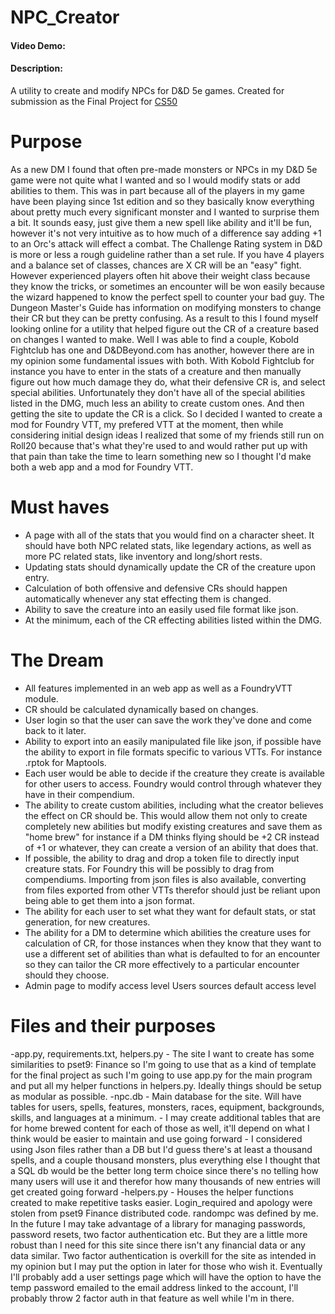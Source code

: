 # NPC_Creator
#### Video Demo:  <URL HERE>
#### Description:
A utility to create and modify NPCs for D&amp;D 5e games. Created for submission as the Final Project for [CS50](https://cs50.harvard.edu/x/2022/ "CS50 2022 welcome page")
  
# Purpose
As a new DM I found that often pre-made monsters or NPCs in my D&amp;D 5e game were not quite what I wanted and so I would modify stats or add abilities to them. This was in part because all of the players in my game have been playing since 1st edition and so they basically know everything about pretty much every significant monster and I wanted to surprise them a bit. It sounds easy, just give them a new spell like ability and it'll be fun, however it's not very intuitive as to how much of a difference say adding +1 to an Orc's attack will effect a combat. The Challenge Rating system in D&D is more or less a rough guideline rather than a set rule. If you have 4 players and a balance set of classes, chances are X CR will be an "easy" fight. However experienced players often hit above their weight class because they know the tricks, or sometimes an encounter will be won easily because the wizard happened to know the perfect spell to counter your bad guy. The Dungeon Master's Guide has information on modifying monsters to change their CR but they can be pretty confusing.  As a result to this I found myself looking online for a utility that helped figure out the CR of a creature based on changes I wanted to make. Well I was able to find a couple, Kobold Fightclub has one and D&DBeyond.com has another, however there are in my opinion some fundamental issues with both. With Kobold Fightclub for instance you have to enter in the stats of a creature and then manually figure out how much damage they do, what their defensive CR is, and select special abilities. Unfortunately they don't have all of the special abilities listed in the DMG, much less an ability to create custom ones. And then getting the site to update the CR is a click. So I decided I wanted to create a mod for Foundry VTT, my prefered VTT at the moment, then while considering initial design ideas I realized that some of my friends still run on Roll20 because that's what they're used to and would rather put up with that pain than take the time to learn something new so I thought I'd make both a web app and a mod for Foundry VTT. 

# Must haves
- A page with all of the stats that you would find on a character sheet. It should have both NPC related stats, like legendary actions, as well as more PC related stats, like inventory and long/short rests. 
- Updating stats should dynamically update the CR of the creature upon entry.
- Calculation of both offensive and defensive CRs should happen automatically whenever any stat effecting them is changed.
- Ability to save the creature into an easily used file format like json.
- At the minimum, each of the CR effecting abilities listed within the DMG.

# The Dream
- All features implemented in an web app as well as a FoundryVTT module. 
- CR should be calculated dynamically based on changes. 
- User login so that the user can save the work they've done and come back to it later.
- Ability to export into an easily manipulated file like json, if possible have the ability to export in file formats specific to various VTTs. For instance .rptok for Maptools.
- Each user would be able to decide if the creature they create is available for other users to access. Foundry would control through whatever they have in their compendium. 
- The ability to create custom abilities, including what the creator believes the effect on CR should be. This would allow them not only to create completely new abilities but modify existing creatures and save them as "home brew" for instance if a DM thinks flying should be +2 CR instead of +1 or whatever, they can create a version of an ability that does that. 
- If possible, the ability to drag and drop a token file to directly input creature stats.  For Foundry this will be possibly to drag from compendiums. Importing from json files is also available, converting from files exported from other VTTs therefor should just be reliant upon being able to get them into a json format. 
- The ability for each user to set what they want for default stats, or stat generation, for new creatures. 
- The ability for a DM to determine which abilities the creature uses for calculation of CR, for those instances when they know that they want to use a different set of abilities than what is defaulted to for an encounter so they can tailor the CR more effectively to a particular encounter should they choose. 
- Admin page to modify access level
    Users
    sources default access level

# Files and their purposes
-app.py, requirements.txt, helpers.py
    - The site I want to create has some similarities to pset9: Finance so I'm going to use that as a kind of template for the final project as such I'm going to use app.py for the main program and put all my helper functions in helpers.py. Ideally things should be setup as modular as possible.
-npc.db
    - Main database for the site. Will have tables for users, spells, features, monsters, races, equipment, backgrounds, skills, and languages at a minimum.
    - I may create additional tables that are for home brewed content for each of those as well, it'll depend on what I think would be easier to maintain and use going forward
    - I considered using Json files rather than a DB but I'd guess there's at least a thousand spells, and a couple thousand monsters, plus everything else I thought that a SQL db would be the better long term choice since there's no telling how many users will use it and therefor how many thousands of new entries will get created going forward
-helpers.py
    - Houses the helper functions created to make repetitive tasks easier. Login_required and apology were stolen from pset9 Finance distributed code. randompc was defined by me. In the future I  may take advantage of a library for managing passwords, password resets, two factor authentication etc. But they are a little more robust than I need for this site since there isn't any financial data or any data similar.  Two factor authentication is overkill for the site as intended in my opinion but I may put the option in later for those who wish it. Eventually I'll probably add a user settings page which will have the option to have the temp password emailed to the email address linked to the account, I'll probably throw 2 factor auth in that feature as well while I'm in there.





